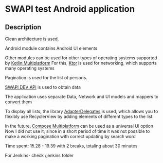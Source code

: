 # SWAPI test Android application

## Description

Clean architecture is used,

Android module contains Android UI elements

Other modules can be used for other types of operating systems supported by [Kotlin Multiplatform](https://kotlinlang.org/docs/multiplatform.html)
For this, [Ktor](https://ktor.io/) is used for networking, which supports many operating systems

Pagination is used for the list of persons.

[SWAPI DEV API](https://swapi.dev/api/) is used to obtain data

The application uses separate Data, Network and UI models and mappers to convert them

To display all lists, the library [AdapterDelegates](https://github.com/sockeqwe/AdapterDelegates) is used, which allows you to flexibly use RecyclerView by adding elements of different types to the list.

In the future, [Compose Multiplatform](https://www.jetbrains.com/compose-multiplatform/) can be used as a universal UI option
Now I did not use it, since in a short period of time it was not possible to make a working pagination with correct updating by search word

Time spent: 15.28 - 19.39 with 2 breaks, totaling about 30 minutes

For Jenkins- check /jenkins folder